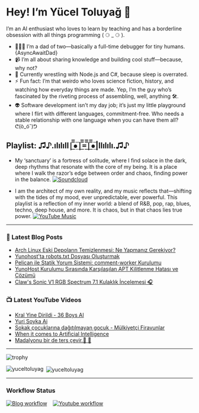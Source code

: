 # Hey! I’m Yücel Toluyağ 👋

I’m an AI enthusiast who loves to learn by teaching and has a borderline obsession with all things programming ( ⚆ _ ⚆ ).

- 👨‍👧‍👦 I’m a dad of two—basically a full-time debugger for tiny humans. {AsyncAwaitDad}
- 📹 I’m all about sharing knowledge and building cool stuff—because, why not?
- 🎒 Currently wrestling with Node.js and C#, because sleep is overrated.
- ⚡ Fun fact: I’m that weirdo who loves science fiction, history, and watching how everyday things are made. Yep, I’m the guy who’s fascinated by the riveting process of assembling, well, anything 🛠️.
- 👽 Software development isn’t my day job; it’s just my little playground where I flirt with different languages, commitment-free. Who needs a stable relationship with one language when you can have them all? ᕦ(ò_óˇ)ᕤ

## Playlist: ♫♪.ılılıll|̲̅̅●̲̅̅|̲̅̅=̲̅̅|̲̅̅●̲̅̅|llılılı.♫♪

- My ‘sanctuary’ is a fortress of solitude, where I find solace in the dark, deep rhythms that resonate with the core of my being. It is a place where I walk the razor’s edge between order and chaos, finding power in the balance.  [![Soundcloud](https://img.shields.io/badge/Soundcloud-FF3300?logo=Soundcloud&logoColor=darkwhite)](https://soundcloud.com/yuceltoluyag)

- I am the architect of my own reality, and my music reflects that—shifting with the tides of my mood, ever unpredictable, ever powerful. This playlist is a reflection of my inner world: a blend of R&B, pop, rap, blues, techno, deep house, and more. It is chaos, but in that chaos lies true power. [![YouTube Music](https://img.shields.io/badge/YouTube_Music-FF0000?logo=youtube-music&logoColor=a970ff)](https://www.youtube.com/playlist?list=PLKaWgYyghzWEkpHyRsCTw_yRgcjQLmAPM)

------


### 📕 Latest Blog Posts

<!-- BLOG-POST-LIST:START -->
- [Arch Linux Eski Depoların Temizlenmesi: Ne Yapmanız Gerekiyor?](https://yuceltoluyag.dev/arch-linux-eski-depolar-temizlenmesi/)
- [Yunohost&#39;ta robots.txt Dosyası Oluşturmak](https://yuceltoluyag.dev/yunohost-robots-txt-olusturmak/)
- [Pelican ile Statik Yorum Sistemi: comment-worker Kurulumu](https://yuceltoluyag.dev/pelican-ile-staticman-alternatifi-comment-worker-kurulumu/)
- [YunoHost Kurulumu Sırasında Karşılaşılan APT Kilitlenme Hatası ve Çözümü](https://yuceltoluyag.dev/yunohost-kurulumu-apt-kilitlenme-hatasi-cozumu/)
- [Claw&#39;s Sonic V1 RGB Spectrum 7.1 Kulaklık İncelemesi 🎧](https://yuceltoluyag.dev/claws-sonic-v1-rgb-spectrum-kulaklik-incelemesi/)
<!-- BLOG-POST-LIST:END -->


### 📺 Latest YouTube Videos

<!-- YOUTUBE:START -->
- [Kral Yine Dirildi - 36 Boys AI](https://www.youtube.com/watch?v=SDmN81pETec)
- [Yuri Soyka Ai](https://www.youtube.com/watch?v=bGRYQ-LFuW0)
- [Sokak çocuklarına dağıtılmayan gocuk - Mülkiyetçi Firavunlar](https://www.youtube.com/watch?v=d9K9tUE439g)
- [When it comes to Artificial Intelligence](https://www.youtube.com/watch?v=DTfwhTmOk2M)
- [Madalyonu bir de ters çevir.🔄 👀](https://www.youtube.com/watch?v=WxL3D9sHIwc)
<!-- YOUTUBE:END -->
---------

![trophy](https://github-profile-trophy.vercel.app/?username=yuceltoluyag&theme=apprentice&no-bg=true&no-frame=true&column=6&margin-w=30&margin-h=60)
<p><img align="left" src="https://github-readme-stats.vercel.app/api/top-langs?username=yuceltoluyag&show_icons=true&locale=en&layout=compact" alt="yuceltoluyag" /></p>

<p>&nbsp;<img align="center" src="https://github-readme-stats.vercel.app/api?username=yuceltoluyag&show_icons=true&locale=en" alt="yuceltoluyag" /></p>


-----------
<!--START_SECTION:waka-->
<!--END_SECTION:waka-->


### Workflow Status

[![Blog workflow](https://github.com/yuceltoluyag/yuceltoluyag/actions/workflows/blog-post-workflow.yml/badge.svg)](https://github.com/yuceltoluyag/yuceltoluyag/actions/workflows/blog-post-workflow.yml)
&nbsp;&nbsp;
[![Youtube workflow](https://github.com/yuceltoluyag/yuceltoluyag/actions/workflows/youtube-workflow.yml/badge.svg)](https://github.com/yuceltoluyag/yuceltoluyag/actions/workflows/youtube-workflow.yml)
